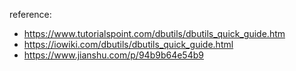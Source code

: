 reference:
- https://www.tutorialspoint.com/dbutils/dbutils_quick_guide.htm
- https://iowiki.com/dbutils/dbutils_quick_guide.html
- https://www.jianshu.com/p/94b9b64e54b9